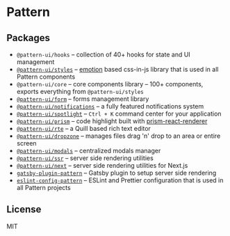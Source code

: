 # Pattern

## Packages

- `@pattern-ui/hooks` – collection of 40+ hooks for state and UI management
- [`@pattern-ui/styles`](https://pattern-ui.design/theming/create-styles/) – [emotion](https://emotion.sh/) based css-in-js library that is used in all Pattern components
- `@pattern-ui/core` – core components library – 100+ components, exports everything from `@pattern-ui/styles`
- [`@pattern-ui/form`](https://pattern-ui.design/form/use-form/) – forms management library
- [`@pattern-ui/notifications`](https://pattern-ui.design/others/notifications/) – a fully featured notifications system
- [`@pattern-ui/spotlight`](https://pattern-ui.design/others/spotlight/) – `Ctrl + K` command center for your application
- [`@pattern-ui/prism`](https://pattern-ui.design/others/prism/) – code highlight built with [prism-react-renderer](https://github.com/FormidableLabs/prism-react-renderer)
- [`@pattern-ui/rte`](https://pattern-ui.design/others/rte/) – a Quill based rich text editor
- [`@pattern-ui/dropzone`](https://pattern-ui.design/others/dropzone/) – manages files drag 'n' drop to an area or entire screen
- [`@pattern-ui/modals`](https://pattern-ui.design/others/modals/) – centralized modals manager
- [`@pattern-ui/ssr`](https://pattern-ui.design/theming/ssr/) – server side rendering utilities
- [`@pattern-ui/next`](https://pattern-ui.design/theming/next/) – server side rendering utilities for Next.js
- [`gatsby-plugin-pattern`](https://pattern-ui.design/theming/gatsby/) – Gatsby plugin to setup server side rendering
- [`eslint-config-pattern`](https://www.npmjs.com/package/eslint-config-pattern) – ESLint and Prettier configuration that is used in all Pattern projects

## License

MIT
